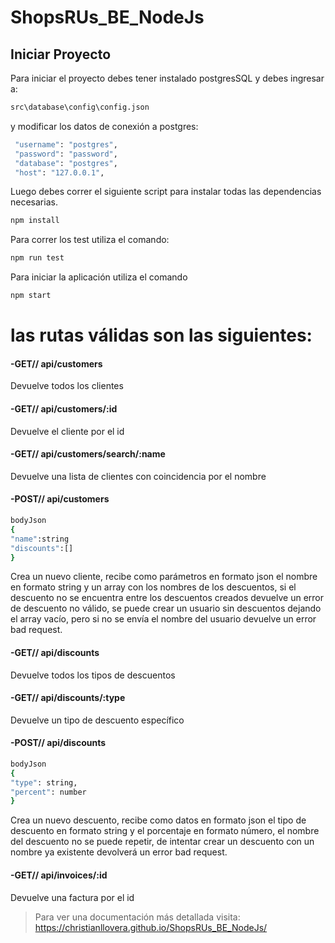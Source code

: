# ShopsRUs_BE_NodeJs

## Iniciar Proyecto
Para iniciar el proyecto debes tener instalado postgresSQL
y debes ingresar a: 
```sh
src\database\config\config.json 
```

y modificar los datos de conexión a postgres:   
```sh
 "username": "postgres",
 "password": "password",
 "database": "postgres",
 "host": "127.0.0.1",
```

Luego debes correr el siguiente script para instalar todas las dependencias necesarias.
```sh
npm install 
```

Para correr los test utiliza el comando:
```sh
npm run test
```

Para iniciar la aplicación utiliza el comando 
```sh
npm start
```

# las rutas válidas son las siguientes:

#### -GET// api/customers 
  Devuelve todos los clientes

#### -GET// api/customers/:id
Devuelve el cliente por el id

#### -GET// api/customers/search/:name
Devuelve una lista de clientes con coincidencia por el nombre

#### -POST// api/customers
```sh
bodyJson
{
"name":string
"discounts":[]
} 
```
Crea un nuevo cliente, recibe como parámetros en formato json el nombre en formato string y un array con los nombres de los descuentos, si el descuento no se encuentra entre los descuentos creados devuelve un error de descuento no válido, se puede crear un usuario sin descuentos dejando el array vacío, pero si no se envía el nombre del usuario devuelve un error bad request.

#### -GET// api/discounts
Devuelve todos los tipos de descuentos

#### -GET// api/discounts/:type
Devuelve un tipo de descuento específico

#### -POST// api/discounts
```sh
bodyJson
{
"type": string,
"percent": number
}
```
Crea un nuevo descuento, recibe como datos en formato json el tipo de descuento en formato string y el porcentaje en formato número, el nombre del descuento no se puede repetir, de intentar crear un descuento con un nombre ya existente devolverá un error bad request.

#### -GET// api/invoices/:id
Devuelve una factura por el id

>Para ver una documentación más detallada visita:
><a href="https://christianllovera.github.io/ShopsRUs_BE_NodeJs/" target="_blank">https://christianllovera.github.io/ShopsRUs_BE_NodeJs/</a>